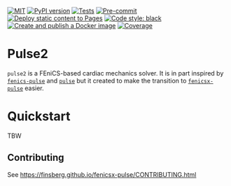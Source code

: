 [![MIT](https://img.shields.io/github/license/finsberg/pulse2)](https://github.com/finsberg/pulse2/blob/main/LICENSE)
[![PyPI version](https://badge.fury.io/py/pulse2.svg)](https://pypi.org/project/fenicsx_pulse/)
[![Tests](https://github.com/finsberg/pulse2/actions/workflows/test.yml/badge.svg)](https://github.com/finsberg/pulse2/actions/workflows/test.yml)
[![Pre-commit](https://github.com/finsberg/pulse2/actions/workflows/pre-commit.yml/badge.svg)](https://github.com/finsberg/pulse2/actions/workflows/pre-commit.yml)
[![Deploy static content to Pages](https://github.com/finsberg/pulse2/actions/workflows/build_docs.yml/badge.svg)](https://github.com/finsberg/pulse2/actions/workflows/build_docs.yml)
[![Code style: black](https://img.shields.io/badge/code%20style-black-000000.svg)](https://github.com/psf/black)
[![Create and publish a Docker image](https://github.com/finsberg/pulse2/actions/workflows/docker-image.yml/badge.svg)](https://github.com/finsberg/pulse2/pkgs/container/fenicsx_pulse)
[![Coverage](https://img.shields.io/endpoint?url=https://gist.githubusercontent.com/finsberg/a7290de789564f03eb6b1ee122fce423/raw/pulse2-coverage.json)](https://img.shields.io/endpoint?url=https://gist.githubusercontent.com/finsberg/a7290de789564f03eb6b1ee122fce423/raw/pulse2-coverage.json)

# Pulse2

`pulse2` is a FEniCS-based cardiac mechanics solver. It is in part inspired by [`fenics-pulse`](https://github.com/finsberg/pulse) and [`pulse`](https://bitbucket.org/peppu/pulse) but it created to make the transition to [`fenicsx-pulse`](https://github.com/finsberg/fenicsx-pulse) easier.

# Quickstart

TBW


## Contributing
See https://finsberg.github.io/fenicsx-pulse/CONTRIBUTING.html
